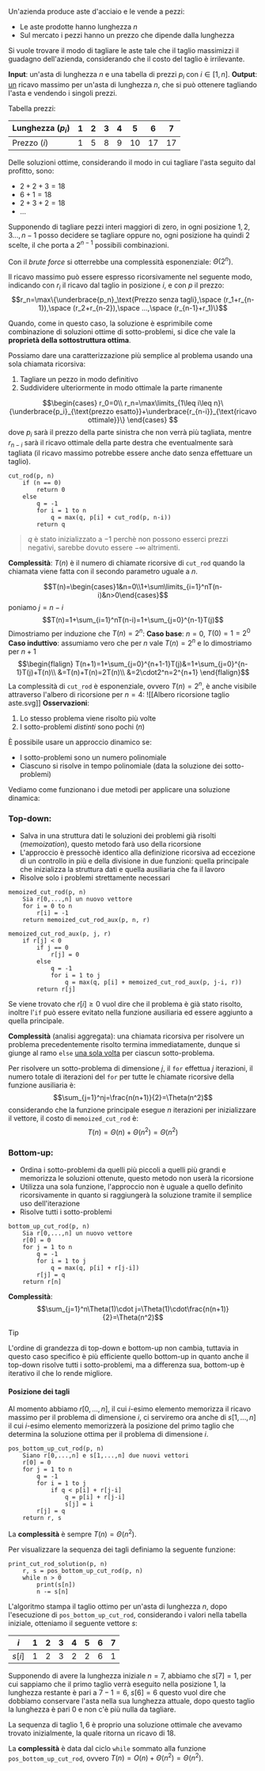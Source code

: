 Un'azienda produce aste d'acciaio e le vende a pezzi:
- Le aste prodotte hanno lunghezza $n$
- Sul mercato i pezzi hanno un prezzo che dipende dalla lunghezza

Si vuole trovare il modo di tagliare le aste tale che il taglio massimizzi il guadagno dell'azienda, considerando che il costo del taglio è irrilevante.

**Input**: un'asta di lunghezza $n$ e una tabella di prezzi $p_i$ con $i\in[1,n]$.
**Output**: <u>un</u> ricavo massimo per un'asta di lunghezza $n$, che si può ottenere tagliando l'asta e vendendo i singoli prezzi.

Tabella prezzi:

| Lunghezza ($p_i$) | 1   | 2   | 3   | 4   | 5   | 6   | 7   |
| ----------------- | --- | --- | --- | --- | --- | --- | --- |
| Prezzo ($i$)      | 1   | 5   | 8   | 9   | 10  | 17  | 17  |

Delle soluzioni ottime, considerando il modo in cui tagliare l'asta seguito dal profitto, sono:
- $2+2+3=18$
- $6+1=18$ 
- $2+3+2=18$
- $...$

Supponendo di tagliare pezzi interi maggiori di zero, in ogni posizione $1,2,3...,n-1$ posso decidere se tagliare oppure no, ogni posizione ha quindi $2$ scelte, il che porta a $2^{n-1}$ possibili combinazioni.

Con il _brute force_ si otterrebbe una complessità esponenziale: $\Theta(2^n)$.

Il ricavo massimo può essere espresso ricorsivamente nel seguente modo, indicando con $r_i$ il ricavo dal taglio in posizione $i$, e con $p$ il prezzo:
$$r_n=\max\{\underbrace{p_n}_\text{Prezzo senza tagli},\space (r_1+r_{n-1}),\space (r_2+r_{n-2}),\space ...,\space (r_{n-1}+r_1)\}$$

Quando, come in questo caso, la soluzione è esprimibile come combinazione di soluzioni ottime di sotto-problemi, si dice che vale la **proprietà della sottostruttura ottima**.

Possiamo dare una caratterizzazione più semplice al problema usando una sola chiamata ricorsiva:
1. Tagliare un pezzo in modo definitivo
2. Suddividere ulteriormente in modo ottimale la parte rimanente

$$\begin{cases}
r_0=0\\
r_n=\max\limits_{1\leq i\leq n}\{\underbrace{p_i}_{\text{prezzo esatto}}+\underbrace{r_{n-i}}_{\text{ricavo ottimale}}\}
\end{cases}
$$
dove $p_i$ sarà il prezzo della parte sinistra che non verrà più tagliata, mentre $r_{n-i}$ sarà il ricavo ottimale della parte destra che eventualmente sarà tagliata (il ricavo massimo potrebbe essere anche dato senza effettuare un taglio).

```
cut_rod(p, n)
	if (n == 0)
		return 0
	else
		q = -1
		for i = 1 to n
			q = max(q, p[i] + cut_rod(p, n-i))
		return q
```

>$q$ è stato inizializzato a $-1$ perchè non possono esserci prezzi negativi, sarebbe dovuto essere $-\infty$ altrimenti.

**Complessità**: $T(n)$ è il numero di chiamate ricorsive di `cut_rod` quando la chiamata viene fatta con il secondo parametro uguale a $n$.

$$T(n)=\begin{cases}1&n=0\\1+\sum\limits_{i=1}^nT(n-i)&n>0\end{cases}$$
poniamo $j=n-i$
$$T(n)=1+\sum_{i=1}^nT(n-i)=1+\sum_{j=0}^{n-1}T(j)$$
Dimostriamo per induzione che $T(n)=2^n$:
**Caso base**: $n=0$, $T(0)=1=2^0$
**Caso induttivo**: assumiamo vero che per $n$ vale $T(n)=2^n$ e lo dimostriamo per $n+1$
$$\begin{flalign}
T(n+1)=1+\sum_{j=0}^{n+1-1}T(j)&=1+\sum_{j=0}^{n-1}T(j)+T(n)\\
&=T(n)+T(n)=2T(n)\\
&=2\cdot2^n=2^{n+1}
\end{flalign}$$
La complessità di `cut_rod` è esponenziale, ovvero $T(n)=2^n$, è anche visibile attraverso l'albero di ricorsione per $n=4$:
![[Albero ricorsione taglio aste.svg]]
**Osservazioni**:
1. Lo stesso problema viene risolto più volte
2. I sotto-problemi _distinti_ sono pochi ($n$)

È possibile usare un approccio dinamico se:
- I sotto-problemi sono un numero polinomiale
- Ciascuno si risolve in tempo polinomiale (data la soluzione dei sotto-problemi)

Vediamo come funzionano i due metodi per applicare una soluzione dinamica:

### Top-down:
- Salva in una struttura dati le soluzioni dei problemi già risolti (_memoization_), questo metodo farà uso della ricorsione
- L'approccio è pressochè identico alla definizione ricorsiva ad eccezione di un controllo in più e della divisione in due funzioni: quella principale che inizializza la struttura dati e quella ausiliaria che fa il lavoro
- Risolve solo i problemi strettamente necessari

```
memoized_cut_rod(p, n)
	Sia r[0,...,n] un nuovo vettore
	for i = 0 to n
		r[i] = -1
	return memoized_cut_rod_aux(p, n, r)

memoized_cut_rod_aux(p, j, r)
	if r[j] < 0
		if j == 0
			r[j] = 0
		else
			q = -1
			for i = 1 to j
				q = max(q, p[i] + memoized_cut_rod_aux(p, j-i, r))
		return r[j]
```

Se viene trovato che $r[i]\geq 0$ vuol dire che il problema è già stato risolto, inoltre l'`if` può essere evitato nella funzione ausiliaria ed essere aggiunto a quella principale.

**Complessità** (analisi aggregata):
una chiamata ricorsiva per risolvere un problema precedentemente risolto termina immediatamente, dunque si giunge al ramo `else` <u>una sola volta</u> per ciascun sotto-problema.

Per risolvere un sotto-problema di dimensione $j$, il `for` effettua $j$ iterazioni, il numero totale di iterazioni del `for` per tutte le chiamate ricorsive della funzione ausiliaria è:
$$\sum_{j=1}^nj=\frac{n(n+1)}{2}=\Theta(n^2)$$
considerando che la funzione principale esegue $n$ iterazioni per inizializzare il vettore, il costo di `memoized_cut_rod` è:
$$T(n)=\Theta(n)+\Theta(n^2)=\Theta(n^2)$$
### Bottom-up:
- Ordina i sotto-problemi da quelli più piccoli a quelli più grandi e memorizza le soluzioni ottenute, questo metodo non userà la ricorsione
- Utilizza una sola funzione, l'approccio non è uguale a quello definito ricorsivamente in quanto si raggiungerà la soluzione tramite il semplice uso dell'iterazione
- Risolve tutti i sotto-problemi

```
bottom_up_cut_rod(p, n)
	Sia r[0,...,n] un nuovo vettore
	r[0] = 0
	for j = 1 to n
		q = -1
		for i = 1 to j
			q = max(q, p[i] + r[j-i])
		r[j] = q
	return r[n]
```

**Complessità**:
$$\sum_{j=1}^n\Theta(1)\cdot j=\Theta(1)\cdot\frac{n(n+1)}{2}=\Theta(n^2)$$

>[!Tip]
>L'ordine di grandezza di top-down e bottom-up non cambia, tuttavia in questo caso specifico è più efficiente quello bottom-up in quanto anche il top-down risolve tutti i sotto-problemi, ma a differenza sua, bottom-up è iterativo il che lo rende migliore.

#### Posizione dei tagli
Al momento abbiamo $r[0,...,n]$, il cui $i$-esimo elemento memorizza il ricavo massimo per il problema di dimensione $i$, ci serviremo ora anche di $s[1,...,n]$ il cui $i$-esimo elemento memorizzerà la posizione del primo taglio che determina la soluzione ottima per il problema di dimensione $i$.

```
pos_bottom_up_cut_rod(p, n)
	Siano r[0,...,n] e s[1,...,n] due nuovi vettori
	r[0] = 0
	for j = 1 to n
		q = -1
		for i = 1 to j
			if q < p[i] + r[j-i]
				q = p[i] + r[j-i]
				s[j] = i
		r[j] = q
	return r, s
```

La **complessità** è sempre $T(n)=\Theta(n^2)$.

Per visualizzare la sequenza dei tagli definiamo la seguente funzione:
```
print_cut_rod_solution(p, n)
	r, s = pos_bottom_up_cut_rod(p, n)
	while n > 0
		print(s[n])
		n -= s[n]	
```

L'algoritmo stampa il taglio ottimo per un'asta di lunghezza $n$, dopo l'esecuzione di `pos_bottom_up_cut_rod`, considerando i valori nella tabella iniziale, otteniamo il seguente vettore $s$:

|  $i$   |  1  |  2  |  3  |  4  |  5  |  6  |  7  |
|:------:|:---:|:---:|:---:|:---:|:---:|:---:|:---:|
| $s[i]$ |  1  |  2  |  3  |  2  |  2  |  6  |  1  |

Supponendo di avere la lunghezza iniziale $n=7$, abbiamo che $s[7]=1$, per cui sappiamo che il primo taglio verrà eseguito nella posizione $1$, la lunghezza restante è pari a $7-1=6$, $s[6]=6$ questo vuol dire che dobbiamo conservare l'asta nella sua lunghezza attuale, dopo questo taglio la lunghezza è pari $0$ e non c'è più nulla da tagliare.

La sequenza di taglio $1,6$ è proprio una soluzione ottimale che avevamo trovato inizialmente, la quale ritorna un ricavo di $18$.

La **complessità** è data dal ciclo `while` sommato alla funzione `pos_bottom_up_cut_rod`, ovvero $T(n)=O(n)+\Theta(n^2)=\Theta(n^2)$.
